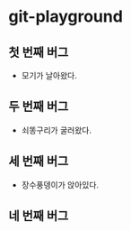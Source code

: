 # git-playground

## 첫 번째 버그

- 모기가 날아왔다.

## 두 번째 버그

- 쇠똥구리가 굴러왔다.

## 세 번째 버그

- 장수풍뎅이가 앉아있다.

## 네 번째 버그